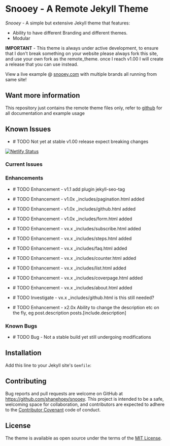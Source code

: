 # Snooey - A Remote Jekyll Theme

*Snooey* - A simple but extensive Jekyll theme that features:

* Ability to have different Branding and different themes. 
* Modular  

**IMPORTANT** - This theme is always under active development, to ensure that I don't break something on your website please always fork this site, and use your own fork as the remote_theme. once I reach v1.00 I will create a release that you can use instead.

View a live example @ [snooey.com](https://snooey.com) with multiple brands all running from same site!

##  Want more information

This repository just contains the remote theme files only, refer to [github](https://github.com/snooey-template) for all documentation and example usage

## Known Issues

 * \# TODO Not yet at stable v1.00 release expect breaking changes


[![Netlify Status](https://api.netlify.com/api/v1/badges/531d26ad-f8c2-412d-900e-e4cfe05603b3/deploy-status)](https://app.netlify.com/sites/snooey/deploys)


### Current Issues

### Enhancements  

 * \# TODO Enhancement -   v1.1 add plugin jekyll-seo-tag
 
 * \# TODO Enhancement -   v1.0x _includes/pagination.html added

 * \# TODO Enhancement -   v1.0x _includes/github.html added

 * \# TODO Enhancement -   v1.0x _includes/form.html added

 * \# TODO Enhancement -   vx.x _includes/subscribe.html added

 * \# TODO Enhancement -   vx.x _includes/steps.html added

 * \# TODO Enhancement -   vx.x _includes/faq.html added

 * \# TODO Enhancement -   vx.x _includes/counter.html added

 * \# TODO Enhancement -   vx.x _includes/list.html added

 * \# TODO Enhancement -   vx.x _includes/coverpage.html added
 
 * \# TODO Enhancement -   vx.x _includes/about.html added
 
 * \# TODO Investigate -   vx.x _includes/github.html is this still needed?

 * \# TODO Enhancement -   x2.0x Ability to change the description etc on the fly,  eg post.description posts.[include.description] 

### Known Bugs

* \# TODO Bug - Not a stable build yet still undergoing modifications


## Installation

Add this line to your Jekyll site's `Gemfile`:


## Contributing

Bug reports and pull requests are welcome on GitHub at https://github.com/shanehoey/snooey. This project is intended to be a safe, welcoming space for collaboration, and contributors are expected to adhere to the [Contributor Covenant](http://contributor-covenant.org) code of conduct.

## License

The theme is available as open source under the terms of the [MIT License](https://opensource.org/licenses/MIT).


